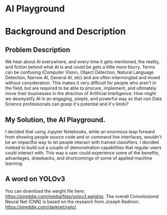 # AI Playground

# Background and Description

## Problem Description

We hear about AI everywhere, and every time it gets mentioned, the reality, and fiction behind what AI is and could be gets a little more blurry. Terms can be confusing (Computer Vision, Object Detection, Natural Language Detection, Narrow AI, General AI, etc) and are often intermingled and mixed without consideration. This makes it very difficult for people who aren't in the field, but are required to be able to procure, implement, and ultimately move their businesses in the direction of Artificial Intelligence. How might we desmystify AI in an engaging, simple, and powerful way so that non Data Science profesisonals can grasp it's potential and it's limits?

## My Solution, the AI Playground.

I decided that using Jupyter Notebooks, while an enormous leap forward from showing people source code and or command line interfaces, wouldn't be an impactful way to let people interact with trained classifiers. I decided instead to build out a couple of demonstration capabilities that regular users could interact with. This way a user could experience some of the benefits, advantages, drawbacks, and shortcomings of some of applied machine learning.



## A word on YOLOv3

You can download the weight file here: https://pjreddie.com/media/files/yolov3.weights. The overall Convolusional Neural Net (CNN) is based on the research from Joseph Redmon. https://pjreddie.com/darknet/yolo/.

